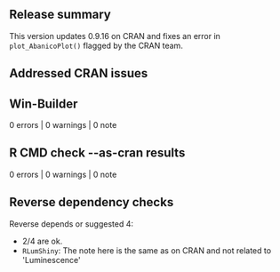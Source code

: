 ## Release summary

This version updates 0.9.16 on CRAN and fixes an error in `plot_AbanicoPlot()`
flagged by the CRAN team.

## Addressed CRAN issues

## Win-Builder

0 errors | 0 warnings | 0 note

## R CMD check --as-cran results

0 errors | 0 warnings | 0 note

## Reverse dependency checks

Reverse depends or suggested 4: 

* 2/4 are ok. 
* `RLumShiny`: The note here is the same as on CRAN and not related to 'Luminescence'
